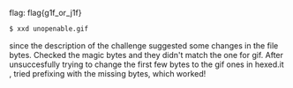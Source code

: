 flag: flag{g1f_or_j1f}
```bash
$ xxd unopenable.gif
```
since the description of the challenge suggested some changes in the file bytes. Checked the magic bytes and they didn't match the one for gif. After unsuccesfully trying to change the first few bytes to the gif ones in hexed.it , tried prefixing with the missing bytes, which worked!
